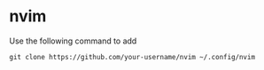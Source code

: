 # nvim

Use the following command to add
```shell=
git clone https://github.com/your-username/nvim ~/.config/nvim
```
